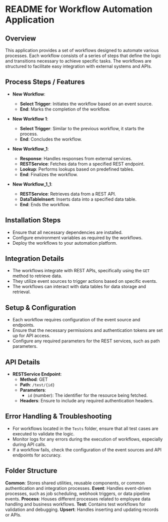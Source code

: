 # README for Workflow Automation Application

## Overview
This application provides a set of workflows designed to automate various processes. Each workflow consists of a series of steps that define the logic and transitions necessary to achieve specific tasks. The workflows are structured to facilitate easy integration with external systems and APIs.

## Process Steps / Features
- **New Workflow**:
  - **Select Trigger**: Initiates the workflow based on an event source.
  - **End**: Marks the completion of the workflow.
  
- **New Workflow 1**:
  - **Select Trigger**: Similar to the previous workflow, it starts the process.
  - **End**: Concludes the workflow.

- **New Workflow_1**:
  - **Response**: Handles responses from external services.
  - **RESTService**: Fetches data from a specified REST endpoint.
  - **Lookup**: Performs lookups based on predefined tables.
  - **End**: Finalizes the workflow.

- **New Workflow_1_1**:
  - **RESTService**: Retrieves data from a REST API.
  - **DataTableInsert**: Inserts data into a specified data table.
  - **End**: Ends the workflow.

## Installation Steps
- Ensure that all necessary dependencies are installed.
- Configure environment variables as required by the workflows.
- Deploy the workflows to your automation platform.

## Integration Details
- The workflows integrate with REST APIs, specifically using the `GET` method to retrieve data.
- They utilize event sources to trigger actions based on specific events.
- The workflows can interact with data tables for data storage and retrieval.

## Setup & Configuration
- Each workflow requires configuration of the event source and endpoints.
- Ensure that the necessary permissions and authentication tokens are set up for API access.
- Configure any required parameters for the REST services, such as path parameters.

## API Details
- **RESTService Endpoint**: 
  - **Method**: GET
  - **Path**: `/test/{id}`
  - **Parameters**: 
    - `id` (number): The identifier for the resource being fetched.
  - **Headers**: Ensure to include any required authentication headers.

## Error Handling & Troubleshooting
- For workflows located in the `Tests` folder, ensure that all test cases are executed to validate the logic.
- Monitor logs for any errors during the execution of workflows, especially during API calls.
- If a workflow fails, check the configuration of the event sources and API endpoints for accuracy.

## Folder Structure
**Common**: Stores shared utilities, reusable components, or common authentication and integration processes.
**Event**: Handles event-driven processes, such as job scheduling, webhook triggers, or data pipeline events.
**Process**: Houses different processes related to employee data handling and business workflows.
**Test**: Contains test workflows for validation and debugging.
**Upsert**: Handles inserting and updating records or APIs.
                